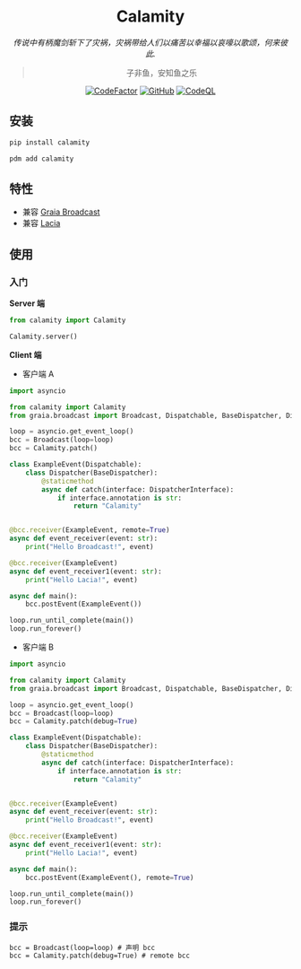 <div align="center">

# Calamity

_传说中有柄魔剑斩下了灾祸，灾祸带给人们以痛苦以幸福以哀嚎以歌颂，何来彼此._

> 子非鱼，安知鱼之乐

 [![CodeFactor](https://www.codefactor.io/repository/github/luxuncang/calamity/badge)](https://www.codefactor.io/repository/github/luxuncang/lacia)
 [![GitHub](https://img.shields.io/github/license/luxuncang/calamity)](https://github.com/luxuncang/lacia/blob/master/LICENSE)
 [![CodeQL](https://github.com/luxuncang/calamity/workflows/CodeQL/badge.svg)](https://github.com/luxuncang/lacia/blob/master/.github/workflows/codeql-analysis.yml)

</div>

## 安装

```bash
pip install calamity
```

```bash
pdm add calamity
```

## 特性

* 兼容 [Graia Broadcast](https://github.com/GraiaProject/BroadcastControl)
* 兼容 [Lacia](https://github.com/luxuncang/lacia)

## 使用

### 入门

**Server 端**

```python
from calamity import Calamity

Calamity.server()
```

**Client 端**

* 客户端 A

```python
import asyncio

from calamity import Calamity
from graia.broadcast import Broadcast, Dispatchable, BaseDispatcher, DispatcherInterface

loop = asyncio.get_event_loop()
bcc = Broadcast(loop=loop)
bcc = Calamity.patch()

class ExampleEvent(Dispatchable):
    class Dispatcher(BaseDispatcher):
        @staticmethod
        async def catch(interface: DispatcherInterface):
            if interface.annotation is str:
                return "Calamity"


@bcc.receiver(ExampleEvent, remote=True)
async def event_receiver(event: str):
    print("Hello Broadcast!", event)

@bcc.receiver(ExampleEvent)
async def event_receiver1(event: str):
    print("Hello Lacia!", event)

async def main():
    bcc.postEvent(ExampleEvent())

loop.run_until_complete(main())
loop.run_forever()
```

* 客户端 B

```python
import asyncio

from calamity import Calamity
from graia.broadcast import Broadcast, Dispatchable, BaseDispatcher, DispatcherInterface

loop = asyncio.get_event_loop()
bcc = Broadcast(loop=loop)
bcc = Calamity.patch(debug=True)

class ExampleEvent(Dispatchable):
    class Dispatcher(BaseDispatcher):
        @staticmethod
        async def catch(interface: DispatcherInterface):
            if interface.annotation is str:
                return "Calamity"


@bcc.receiver(ExampleEvent)
async def event_receiver(event: str):
    print("Hello Broadcast!", event)

@bcc.receiver(ExampleEvent)
async def event_receiver1(event: str):
    print("Hello Lacia!", event)

async def main():
    bcc.postEvent(ExampleEvent(), remote=True)

loop.run_until_complete(main())
loop.run_forever()
```

### 提示
```
bcc = Broadcast(loop=loop) # 声明 bcc
bcc = Calamity.patch(debug=True) # remote bcc
```